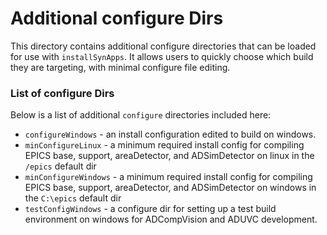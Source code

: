 # Additional configure Dirs


This directory contains additional configure directories that can be loaded for use with `installSynApps`.
It allows users to quickly choose which build they are targeting, with minimal configure file editing.

### List of configure Dirs

Below is a list of additional `configure` directories included here:
* `configureWindows` - an install configuration edited to build on windows.
* `minConfigureLinux` -  a minimum required install config for compiling EPICS base, support, areaDetector, and ADSimDetector on linux in the `/epics` default dir
* `minConfigureWindows` -  a minimum required install config for compiling EPICS base, support, areaDetector, and ADSimDetector on windows in the `C:\epics` default dir
* `testConfigWindows` - a configure dir for setting up a test build environment on windows for ADCompVision and ADUVC development.
